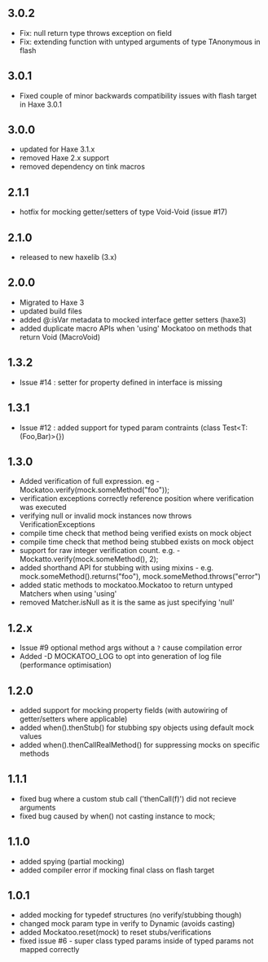 ## 3.0.2

- Fix: null return type throws exception on field
- Fix: extending function with untyped arguments of type TAnonymous in flash

## 3.0.1

- Fixed couple of minor backwards compatibility issues with flash target in Haxe 3.0.1

## 3.0.0

- updated for Haxe 3.1.x
- removed Haxe 2.x support
- removed dependency on tink macros

## 2.1.1

- hotfix for mocking getter/setters of type Void-Void (issue #17)

## 2.1.0

- released to new haxelib (3.x)


## 2.0.0

- Migrated to Haxe 3
- updated build files
- added @:isVar metadata to mocked interface getter setters (haxe3)
- added duplicate macro APIs when 'using' Mockatoo on methods that return Void (MacroVoid)


## 1.3.2

- Issue #14 : setter for property defined in interface is missing
 

## 1.3.1

- Issue #12 : added support for typed param contraints (class Test<T:(Foo,Bar)>{})

## 1.3.0

- Added verification of full expression. eg - Mockatoo.verify(mock.someMethod("foo"));
- verification exceptions correctly reference position where verification was executed
- verifying null or invalid mock instances now throws VerificationExceptions
- compile time check that method being verified exists on mock object
- compile time check that method being stubbed exists on mock object
- support for raw integer verification count. e.g. - Mockatto.verify(mock.someMethod(), 2);
- added shorthand API for stubbing with using mixins - e.g. mock.someMethod().returns("foo"), mock.someMethod.throws("error")
- added static methods to mockatoo.Mockatoo to return untyped Matchers when using 'using'
- removed Matcher.isNull as it is the same as just specifying 'null'

## 1.2.x

- Issue #9 optional method args without a `?` cause compilation error
- Added -D MOCKATOO_LOG to opt into generation of log file (performance optimisation)

## 1.2.0

- added support for mocking property fields (with autowiring of getter/setters where applicable)
- added when().thenStub() for stubbing spy objects using default mock values
- added when().thenCallRealMethod() for suppressing mocks on specific methods

## 1.1.1

- fixed bug where a custom stub call ('thenCall(f)') did not recieve arguments
- fixed bug caused by when() not casting instance to mock;

## 1.1.0

- added spying (partial mocking)
- added compiler error if mocking final class on flash target

## 1.0.1

- added mocking for typedef structures (no verify/stubbing though)
- changed mock param type in verify to Dynamic (avoids casting)
- added Mockatoo.reset(mock) to reset stubs/verifications
- fixed issue #6 - super class typed params inside of typed params not mapped correctly
